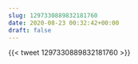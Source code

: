 ```yaml
---
slug: 1297330889832181760
date: 2020-08-23 00:32:42+00:00
draft: false
---
```


{{< tweet 1297330889832181760 >}}

